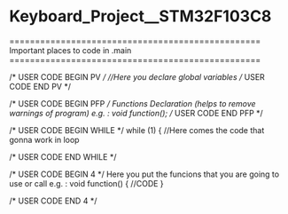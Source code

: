 # Keyboard_Project__STM32F103C8

=================================================   Important places to code in .main    =================================================   


/* USER CODE BEGIN PV */
//Here you declare global variables
/* USER CODE END PV */


/* USER CODE BEGIN PFP */
Functions Declaration (helps to remove warnings of program)
e.g. :
void function();
/* USER CODE END PFP */


/* USER CODE BEGIN WHILE */
while (1)
{
//Here comes the code that gonna work in loop

 /* USER CODE END WHILE */
 

/* USER CODE BEGIN 4 */
Here you put the funcions that you are going to use or call
e.g. :
void function() {
//CODE
}

/* USER CODE END 4 */

